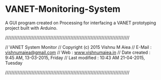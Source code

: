# VANET-Monitoring-System
A GUI program created on Processing for interfacing a VANET prototyping project built with Arduino.

////////////////////////////////////////////////////////////////////////////////

//   VANET System Monitor
//   Copyright (c) 2015 Vishnu M Aiea
//   E-Mail : vishnumaiea@gmail.com
//   Web : www.vishnumaiea.in
//   Date created : 9:45 AM, 13-03-2015, Friday
//   Last modified : 10:43 AM 21-04-2015, Tuesday

////////////////////////////////////////////////////////////////////////////////
